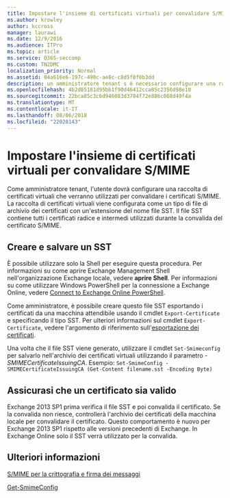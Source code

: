 ```yaml
---
title: Impostare l'insieme di certificati virtuali per convalidare S/MIME
ms.author: krowley
author: kccross
manager: laurawi
ms.date: 12/9/2016
ms.audience: ITPro
ms.topic: article
ms.service: O365-seccomp
ms.custom: TN2DMC
localization_priority: Normal
ms.assetid: 04a616e6-197c-490c-ae8c-c8d5f0f0b3dd
description: un amministratore tenant s è necessario configurare una raccolta di certificati virtuali che verrà utilizzata per convalidare i certificati S/MIME.
ms.openlocfilehash: 4b2d85181d95bb1f90d46412cca85c2356d98e10
ms.sourcegitcommit: 22bca85c3c6d946083d3784f72e886c068d49f4a
ms.translationtype: MT
ms.contentlocale: it-IT
ms.lasthandoff: 08/06/2018
ms.locfileid: "22028143"
---
```

# <a name="set-up-virtual-certificate-collection-to-validate-smime"></a>Impostare l'insieme di certificati virtuali per convalidare S/MIME

Come amministratore tenant, l'utente dovrà configurare una raccolta di certificati virtuali che verranno utilizzati per convalidare i certificati S/MIME. La raccolta di certificati virtuali viene configurata come un tipo di file di archivio dei certificati con un'estensione del nome file SST. Il file SST contiene tutti i certificati radice e intermedi utilizzati durante la convalida del certificato S/MIME.
  
## <a name="create-and-save-an-sst"></a>Creare e salvare un SST
<a name="sectionSection0"> </a>

È possibile utilizzare solo la Shell per eseguire questa procedura. Per informazioni su come aprire Exchange Management Shell nell'organizzazione Exchange locale, vedere **aprire Shell**. Per informazioni su come utilizzare Windows PowerShell per la connessione a Exchange Online, vedere [Connect to Exchange Online PowerShell](https://go.microsoft.com/fwlink/p/?linkid=396554).
  
Come amministratore, è possibile creare questo file SST esportando i certificati da una macchina attendibile usando il cmdlet  `Export-Certificate` e specificando il tipo SST. Per ulteriori informazioni sul cmdlet  `Export-Certificate`, vedere l'argomento di riferimento sull'[esportazione dei certificati](https://technet.microsoft.com/en-us/library/hh848628.aspx). 
  
Una volta che il file SST viene generato, utilizzare il cmdlet  `Set-Smimeconfig` per salvarlo nell'archivio dei certificati virtuali utilizzando il parametro  _-SMIMECertificateIssuingCA_. Esempio:  `Set-SmimeConfig -SMIMECertificateIssuingCA (Get-Content filename.sst -Encoding Byte)`
  
## <a name="ensuring-a-certificate-is-valid"></a>Assicurasi che un certificato sia valido
<a name="sectionSection1"> </a>

Exchange 2013 SP1 prima verifica il file SST e poi convalida il certificato. Se la convalida non riesce, controllerà l'archivio dei certificati della macchina locale per convalidare il certificato. Questo comportamento è nuovo per Exchange 2013 SP1 rispetto alle versioni precedenti di Exchange. In Exchange Online solo il SST verrà utilizzato per la convalida.
  
## <a name="more-information"></a>Ulteriori informazioni
<a name="sectionSection2"> </a>

[S/MIME per la crittografia e firma dei messaggi](s-mime-for-message-signing-and-encryption.md)
  
[Get-SmimeConfig](http://technet.microsoft.com/library/4b29fa89-0840-4fe9-8885-019fcef2e02b.aspx)
  

